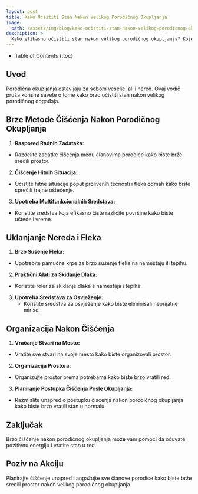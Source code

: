 ```yaml
---
layout: post
title: Kako Očistiti Stan Nakon Velikog Porodičnog Okupljanja
image: 
  path: /assets/img/blog/kako-ocistiti-stan-nakon-velikog-porodicnog-okupljanja_dubinsko_pranje_ba.jpg
description: >
  Kako efikasno očistiti stan nakon velikog porodičnog okupljanja? Koje su najbolje strategije za brzo vraćanje reda u dom? Kako se nositi s neredom i flekama nakon velike porodične proslave?
---
```



- Table of Contents
{:toc}

## Uvod

Porodična okupljanja ostavljaju za sobom veselje, ali i nered. Ovaj vodič pruža korisne savete o tome kako brzo očistiti stan nakon velikog porodičnog događaja.

## Brze Metode Čišćenja Nakon Porodičnog Okupljanja

1. **Raspored Radnih Zadataka:**
  - Razdelite zadatke čišćenja među članovima porodice kako biste brže sredili prostor.

2. **Čišćenje Hitnih Situacija:**
  - Očistite hitne situacije poput prolivenih tečnosti i fleka odmah kako biste sprečili trajne oštećenje.

3. **Upotreba Multifunkcionalnih Sredstava:**
  - Koristite sredstva koja efikasno čiste različite površine kako biste uštedeli vreme.

## Uklanjanje Nereda i Fleka

1. **Brzo Sušenje Fleka:**
  - Upotrebite pamučne krpe za brzo sušenje fleka na nameštaju ili tepihu.

2. **Praktični Alati za Skidanje Dlaka:**
  - Koristite roler za skidanje dlaka s nameštaja i tepiha.

3. **Upotreba Sredstava za Osvježenje:**
   - Koristite sredstva za osvježenje kako biste eliminisali neprijatne mirise.

## Organizacija Nakon Čišćenja

1. **Vraćanje Stvari na Mesto:**
  - Vratite sve stvari na svoje mesto kako biste organizovali prostor.

2. **Organizacija Prostora:**
  - Organizujte prostor prema potrebama kako biste brzo vratili red.

3. **Planiranje Postupka Čišćenja Posle Okupljanja:**
  - Razmislite unapred o postupku čišćenja nakon porodičnog okupljanja kako biste brzo vratili stan u normalu.

## Zaključak

Brzo čišćenje nakon porodičnog okupljanja može vam pomoći da očuvate pozitivnu energiju i vratite stan u red.

## Poziv na Akciju

Planirajte čišćenje unapred i angažujte sve članove porodice kako biste brže sredili prostor nakon velikog porodičnog okupljanja.